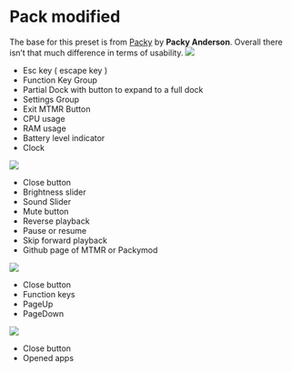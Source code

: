 # Pack modified
The base for this preset is from [Packy](https://github.com/Toxblh/MTMR-presets/tree/master/packy) by **Packy Anderson**.
Overall there isn’t that much difference in terms of usability.
![](Pack%20modified/Main.png)
* Esc key ( escape key )
* Function Key Group
* Partial Dock with button to expand to a full dock
* Settings Group
* Exit MTMR Button
* CPU usage
* RAM usage
* Battery level indicator
* Clock

![](Pack%20modified/Settings.png)
* Close button
* Brightness slider
* Sound Slider
* Mute button
* Reverse playback
* Pause or resume
* Skip forward playback
* Github page of MTMR or Packymod

![](Pack%20modified/FnKeys.png)
* Close button
* Function keys
* PageUp
* PageDown

![](Pack%20modified/Expanded.png)
* Close button
* Opened apps